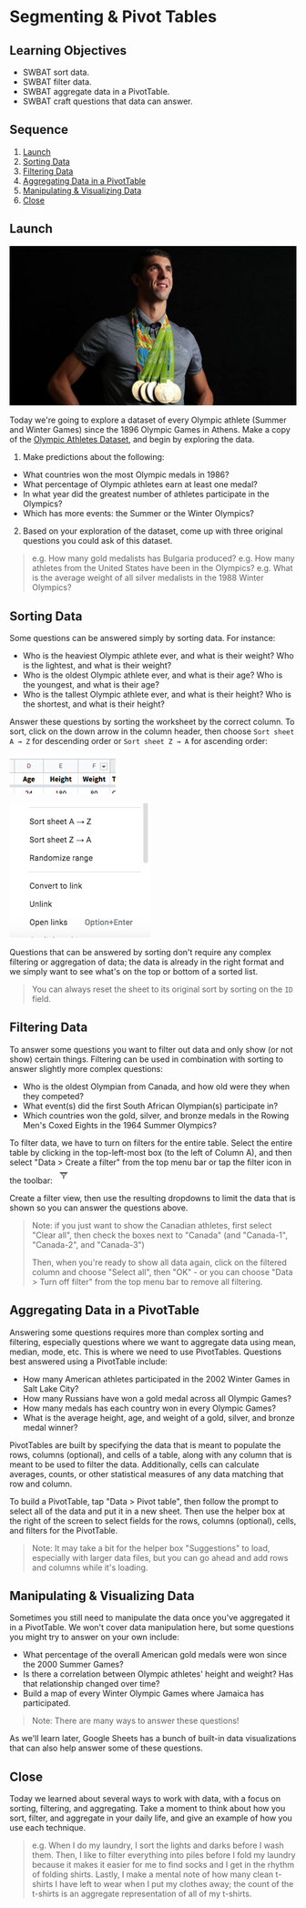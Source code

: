 # Segmenting & Pivot Tables

## Learning Objectives

* SWBAT sort data.
* SWBAT filter data.
* SWBAT aggregate data in a PivotTable.
* SWBAT craft questions that data can answer.

## Sequence

1. [Launch](#launch)
2. [Sorting Data](#sorting-data)
3. [Filtering Data](#filtering-data)
4. [Aggregating Data in a PivotTable](#aggregating-data-in-a-pivottable)
5. [Manipulating & Visualizing Data](#manipulating--visualizing-data)
6. [Close](#close)

## Launch

![Michael Phelps](./images/michael-phelps.jpg)

Today we're going to explore a dataset of every Olympic athlete (Summer and Winter Games) since the 1896 Olympic Games in Athens. Make a copy of the [Olympic Athletes Dataset](https://docs.google.com/spreadsheets/d/1Q2iJtAOdec18Ufh_2lcvOLHSl37rDKOFfU5i4n1odqw/edit?usp=sharing), and begin by exploring the data.

1. Make predictions about the following:
- What countries won the most Olympic medals in 1986?
- What percentage of Olympic athletes earn at least one medal?
- In what year did the greatest number of athletes participate in the Olympics?
- Which has more events: the Summer or the Winter Olympics?

2. Based on your exploration of the dataset, come up with three original questions you could ask of this dataset.
> e.g. How many gold medalists has Bulgaria produced?
> e.g. How many athletes from the United States have been in the Olympics?
> e.g. What is the average weight of all silver medalists in the 1988 Winter Olympics?

## Sorting Data

Some questions can be answered simply by sorting data. For instance:

- Who is the heaviest Olympic athlete ever, and what is their weight? Who is the lightest, and what is their weight?
- Who is the oldest Olympic athlete ever, and what is their age? Who is the youngest, and what is their age?
- Who is the tallest Olympic athlete ever, and what is their height? Who is the shortest, and what is their height?

Answer these questions by sorting the worksheet by the correct column. To sort, click on the down arrow in the column header, then choose `Sort sheet A → Z` for descending order or `Sort sheet Z → A` for ascending order:

![Click down in the column header](./images/sort-1.png)

![Choose how to sort the sheet](./images/sort-2.png)

Questions that can be answered by sorting don't require any complex filtering or aggregation of data; the data is already in the right format and we simply want to see what's on the top or bottom of a sorted list.

> You can always reset the sheet to its original sort by sorting on the `ID` field.

## Filtering Data

To answer some questions you want to filter out data and only show (or not show) certain things. Filtering can be used in combination with sorting to answer slightly more complex questions:

- Who is the oldest Olympian from Canada, and how old were they when they competed?
- What event(s) did the first South African Olympian(s) participate in?
- Which countries won the gold, silver, and bronze medals in the Rowing Men's Coxed Eights in the 1964 Summer Olympics?

To filter data, we have to turn on filters for the entire table. Select the entire table by clicking in the top-left-most box (to the left of Column A), and then select "Data > Create a filter" from the top menu bar or tap the filter icon in the toolbar: ![Filter icon](./images/filter.png)

Create a filter view, then use the resulting dropdowns to limit the data that is shown so you can answer the questions above.

> Note: if you just want to show the Canadian athletes, first select "Clear all", then check the boxes next to "Canada" (and "Canada-1", "Canada-2", and "Canada-3")
>
> Then, when you're ready to show all data again, click on the filtered column and choose "Select all", then "OK" - or you can choose "Data > Turn off filter" from the top menu bar to remove all filtering.

## Aggregating Data in a PivotTable

Answering some questions requires more than complex sorting and filtering, especially questions where we want to aggregate data using mean, median, mode, etc. This is where we need to use PivotTables. Questions best answered using a PivotTable include:

- How many American athletes participated in the 2002 Winter Games in Salt Lake City?
- How many Russians have won a gold medal across all Olympic Games?
- How many medals has each country won in every Olympic Games?
- What is the average height, age, and weight of a gold, silver, and bronze medal winner?

PivotTables are built by specifying the data that is meant to populate the rows, columns (optional), and cells of a table, along with any column that is meant to be used to filter the data. Additionally, cells can calculate averages, counts, or other statistical measures of any data matching that row and column.

To build a PivotTable, tap "Data > Pivot table", then follow the prompt to select all of the data and put it in a new sheet. Then use the helper box at the right of the screen to select fields for the rows, columns (optional), cells, and filters for the PivotTable.

> Note: It may take a bit for the helper box "Suggestions" to load, especially with larger data files, but you can go ahead and add rows and columns while it's loading.

## Manipulating & Visualizing Data

Sometimes you still need to manipulate the data once you've aggregated it in a PivotTable. We won't cover data manipulation here, but some questions you might try to answer on your own include:

- What percentage of the overall American gold medals were won since the 2000 Summer Games?
- Is there a correlation between Olympic athletes' height and weight? Has that relationship changed over time?
- Build a map of every Winter Olympic Games where Jamaica has participated.

> Note: There are many ways to answer these questions!

As we'll learn later, Google Sheets has a bunch of built-in data visualizations that can also help answer some of these questions.

## Close

Today we learned about several ways to work with data, with a focus on sorting, filtering, and aggregating. Take a moment to think about how you sort, filter, and aggregate in your daily life, and give an example of how you use each technique.
> e.g. When I do my laundry, I sort the lights and darks before I wash them. Then, I like to filter everything into piles before I fold my laundry because it makes it easier for me to find socks and I get in the rhythm of folding shirts. Lastly, I make a mental note of how many clean t-shirts I have left to wear when I put my clothes away; the count of the t-shirts is an aggregate representation of all of my t-shirts.
